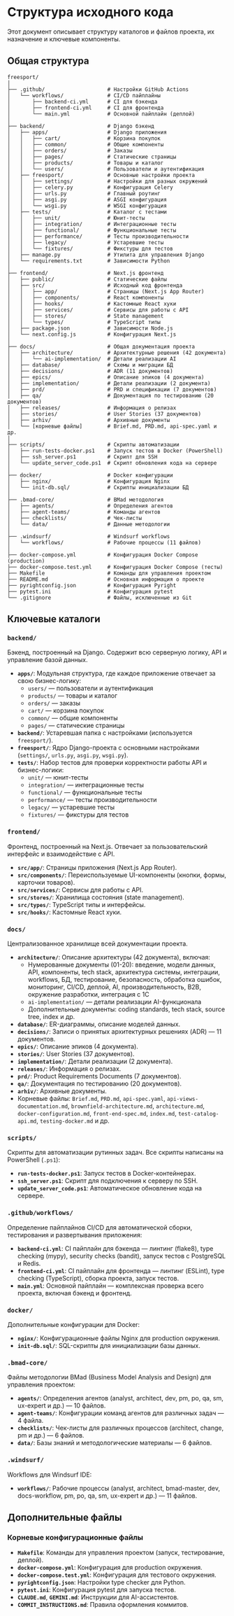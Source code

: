 # Структура исходного кода

Этот документ описывает структуру каталогов и файлов проекта, их назначение и ключевые компоненты.

## Общая структура

```text
freesport/
│
├── .github/                    # Настройки GitHub Actions
│   └── workflows/              # CI/CD пайплайны
│       ├── backend-ci.yml      # CI для бэкенда
│       ├── frontend-ci.yml     # CI для фронтенда
│       └── main.yml            # Основной пайплайн (деплой)
│
├── backend/                    # Django бэкенд
│   ├── apps/                   # Django приложения
│   │   ├── cart/               # Корзина покупок
│   │   ├── common/             # Общие компоненты
│   │   ├── orders/             # Заказы
│   │   ├── pages/              # Статические страницы
│   │   ├── products/           # Товары и каталог
│   │   └── users/              # Пользователи и аутентификация
│   ├── freesport/              # Основные настройки проекта
│   │   ├── settings/           # Настройки для разных окружений
│   │   ├── celery.py           # Конфигурация Celery
│   │   ├── urls.py             # Главный роутинг
│   │   ├── asgi.py             # ASGI конфигурация
│   │   └── wsgi.py             # WSGI конфигурация
│   ├── tests/                  # Каталог с тестами
│   │   ├── unit/               # Юнит-тесты
│   │   ├── integration/        # Интеграционные тесты
│   │   ├── functional/         # Функциональные тесты
│   │   ├── performance/        # Тесты производительности
│   │   ├── legacy/             # Устаревшие тесты
│   │   └── fixtures/           # Фикстуры для тестов
│   ├── manage.py               # Утилита для управления Django
│   └── requirements.txt        # Зависимости Python
│
├── frontend/                   # Next.js фронтенд
│   ├── public/                 # Статические файлы
│   ├── src/                    # Исходный код фронтенда
│   │   ├── app/                # Страницы (Next.js App Router)
│   │   ├── components/         # React компоненты
│   │   ├── hooks/              # Кастомные React хуки
│   │   ├── services/           # Сервисы для работы с API
│   │   ├── stores/             # State management
│   │   └── types/              # TypeScript типы
│   ├── package.json            # Зависимости Node.js
│   └── next.config.js          # Конфигурация Next.js
│
├── docs/                       # Общая документация проекта
│   ├── architecture/           # Архитектурные решения (42 документа)
│   │   └── ai-implementation/  # Детали реализации AI
│   ├── database/               # Схемы и миграции БД
│   ├── decisions/              # ADR (11 документов)
│   ├── epics/                  # Описание эпиков (4 документа)
│   ├── implementation/         # Детали реализации (2 документа)
│   ├── prd/                    # PRD и спецификации (7 документов)
│   ├── qa/                     # Документация по тестированию (20 документов)
│   ├── releases/               # Информация о релизах
│   ├── stories/                # User Stories (37 документов)
│   ├── arhiv/                  # Архивные документы
│   └── [корневые файлы]        # Brief.md, PRD.md, api-spec.yaml и др.
│
├── scripts/                    # Скрипты автоматизации
│   ├── run-tests-docker.ps1    # Запуск тестов в Docker (PowerShell)
│   ├── ssh_server.ps1          # Скрипт для SSH
│   └── update_server_code.ps1  # Скрипт обновления кода на сервере
│
├── docker/                     # Docker конфигурации
│   ├── nginx/                  # Конфигурация Nginx
│   └── init-db.sql/            # Скрипты инициализации БД
│
├── .bmad-core/                 # BMad методология
│   ├── agents/                 # Определения агентов
│   ├── agent-teams/            # Команды агентов
│   ├── checklists/             # Чек-листы
│   └── data/                   # Данные методологии
│
├── .windsurf/                  # Windsurf workflows
│   └── workflows/              # Рабочие процессы (11 файлов)
│
├── docker-compose.yml          # Конфигурация Docker Compose (production)
├── docker-compose.test.yml     # Конфигурация Docker Compose (тесты)
├── Makefile                    # Команды для управления проектом
├── README.md                   # Основная информация о проекте
├── pyrightconfig.json          # Конфигурация Pyright
├── pytest.ini                  # Конфигурация pytest
└── .gitignore                  # Файлы, исключенные из Git
```

## Ключевые каталоги

### `backend/`

Бэкенд, построенный на Django. Содержит всю серверную логику, API и управление базой данных.

- **`apps/`**: Модульная структура, где каждое приложение отвечает за свою бизнес-логику:
  - `users/` — пользователи и аутентификация
  - `products/` — товары и каталог
  - `orders/` — заказы
  - `cart/` — корзина покупок
  - `common/` — общие компоненты
  - `pages/` — статические страницы
- **`backend/`**: Устаревшая папка с настройками (используется `freesport/`).
- **`freesport/`**: Ядро Django-проекта с основными настройками (`settings/`, `urls.py`, `asgi.py`, `wsgi.py`).
- **`tests/`**: Набор тестов для проверки корректности работы API и бизнес-логики:
  - `unit/` — юнит-тесты
  - `integration/` — интеграционные тесты
  - `functional/` — функциональные тесты
  - `performance/` — тесты производительности
  - `legacy/` — устаревшие тесты
  - `fixtures/` — фикстуры для тестов

### `frontend/`

Фронтенд, построенный на Next.js. Отвечает за пользовательский интерфейс и взаимодействие с API.

- **`src/app/`**: Страницы приложения (Next.js App Router).
- **`src/components/`**: Переиспользуемые UI-компоненты (кнопки, формы, карточки товаров).
- **`src/services/`**: Сервисы для работы с API.
- **`src/stores/`**: Хранилища состояния (state management).
- **`src/types/`**: TypeScript типы и интерфейсы.
- **`src/hooks/`**: Кастомные React хуки.

### `docs/`

Централизованное хранилище всей документации проекта.

- **`architecture/`**: Описание архитектуры (42 документа), включая:
  - Нумерованные документы (01-20): введение, модели данных, API, компоненты, tech stack, архитектура системы, интеграции, workflows, БД, тестирование, безопасность, обработка ошибок, мониторинг, CI/CD, деплой, AI, производительность, B2B, окружение разработки, интеграция с 1C
  - `ai-implementation/` — детали реализации AI-функционала
  - Дополнительные документы: coding standards, tech stack, source tree, index и др.
- **`database/`**: ER-диаграммы, описание моделей данных.
- **`decisions/`**: Записи о принятых архитектурных решениях (ADR) — 11 документов.
- **`epics/`**: Описание эпиков (4 документа).
- **`stories/`**: User Stories (37 документов).
- **`implementation/`**: Детали реализации (2 документа).
- **`releases/`**: Информация о релизах.
- **`prd/`**: Product Requirements Documents (7 документов).
- **`qa/`**: Документация по тестированию (20 документов).
- **`arhiv/`**: Архивные документы.
- Корневые файлы: `Brief.md`, `PRD.md`, `api-spec.yaml`, `api-views-documentation.md`, `brownfield-architecture.md`, `architecture.md`, `docker-configuration.md`, `front-end-spec.md`, `index.md`, `test-catalog-api.md`, `testing-docker.md` и др.

### `scripts/`

Скрипты для автоматизации рутинных задач. Все скрипты написаны на PowerShell (`.ps1`):

- **`run-tests-docker.ps1`**: Запуск тестов в Docker-контейнерах.
- **`ssh_server.ps1`**: Скрипт для подключения к серверу по SSH.
- **`update_server_code.ps1`**: Автоматическое обновление кода на сервере.

### `.github/workflows/`

Определение пайплайнов CI/CD для автоматической сборки, тестирования и развертывания приложения:

- **`backend-ci.yml`**: CI пайплайн для бэкенда — линтинг (flake8), type checking (mypy), security checks (bandit), запуск тестов с PostgreSQL и Redis.
- **`frontend-ci.yml`**: CI пайплайн для фронтенда — линтинг (ESLint), type checking (TypeScript), сборка проекта, запуск тестов.
- **`main.yml`**: Основной пайплайн — комплексная проверка всего проекта, включая бэкенд и фронтенд.

### `docker/`

Дополнительные конфигурации для Docker:

- **`nginx/`**: Конфигурационные файлы Nginx для production окружения.
- **`init-db.sql/`**: SQL-скрипты для инициализации базы данных.

### `.bmad-core/`

Файлы методологии BMad (Business Model Analysis and Design) для управления проектом:

- **`agents/`**: Определения агентов (analyst, architect, dev, pm, po, qa, sm, ux-expert и др.) — 10 файлов.
- **`agent-teams/`**: Конфигурации команд агентов для различных задач — 4 файла.
- **`checklists/`**: Чек-листы для различных процессов (architect, change, pm и др.) — 6 файлов.
- **`data/`**: Базы знаний и методологические материалы — 6 файлов.

### `.windsurf/`

Workflows для Windsurf IDE:

- **`workflows/`**: Рабочие процессы (analyst, architect, bmad-master, dev, docs-workflow, pm, po, qa, sm, ux-expert и др.) — 11 файлов.

## Дополнительные файлы

### Корневые конфигурационные файлы

- **`Makefile`**: Команды для управления проектом (запуск, тестирование, деплой).
- **`docker-compose.yml`**: Конфигурация для production окружения.
- **`docker-compose.test.yml`**: Конфигурация для тестового окружения.
- **`pyrightconfig.json`**: Настройки type checker для Python.
- **`pytest.ini`**: Конфигурация pytest для запуска тестов.
- **`CLAUDE.md`**, **`GEMINI.md`**: Инструкции для AI-ассистентов.
- **`COMMIT_INSTRUCTIONS.md`**: Правила оформления коммитов.